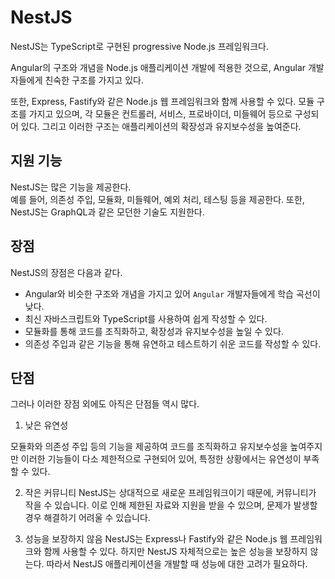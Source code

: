 # NestJS

NestJS는 TypeScript로 구현된 progressive Node.js 프레임워크다. 

Angular의 구조와 개념을 Node.js 애플리케이션 개발에 적용한 것으로, Angular 개발자들에게 친숙한 구조를 가지고 있다.

또한, Express, Fastify와 같은 Node.js 웹 프레임워크와 함께 사용할 수 있다. 모듈 구조를 가지고 있으며, 각 모듈은 컨트롤러, 서비스, 프로바이더, 미들웨어 등으로 구성되어 있다. 그리고 이러한 구조는 애플리케이션의 확장성과 유지보수성을 높여준다.

## 지원 기능

NestJS는 많은 기능을 제공한다.  
예를 들어, 의존성 주입, 모듈화, 미들웨어, 예외 처리, 테스팅 등을 제공한다. 또한, NestJS는 GraphQL과 같은 모던한 기술도 지원한다.

## 장점 

NestJS의 장점은 다음과 같다.  
- Angular와 비슷한 구조와 개념을 가지고 있어 `Angular` 개발자들에게 학습 곡선이 낮다.
- 최신 자바스크립트와 TypeScript를 사용하여 쉽게 작성할 수 있다.
- 모듈화를 통해 코드를 조직화하고, 확장성과 유지보수성을 높일 수 있다.
- 의존성 주입과 같은 기능을 통해 유연하고 테스트하기 쉬운 코드를 작성할 수 있다.

## 단점

그러나 이러한 장점 외에도 아직은 단점들 역시 많다.

1. 낮은 유연성

모듈화와 의존성 주입 등의 기능을 제공하여 코드를 조직화하고 유지보수성을 높여주지만 이러한 기능들이 다소 제한적으로 구현되어 있어, 특정한 상황에서는 유연성이 부족할 수 있다.

2. 작은 커뮤니티
NestJS는 상대적으로 새로운 프레임워크이기 때문에, 커뮤니티가 작을 수 있습니다. 이로 인해 제한된 자료와 지원을 받을 수 있으며, 문제가 발생할 경우 해결하기 어려울 수 있습니다.

3. 성능을 보장하지 않음
NestJS는 Express나 Fastify와 같은 Node.js 웹 프레임워크와 함께 사용할 수 있다. 하지만 NestJS 자체적으로는 높은 성능을 보장하지 않는다. 따라서 NestJS 애플리케이션을 개발할 때 성능에 대한 고려가 필요하다.